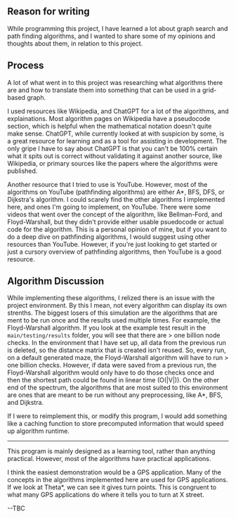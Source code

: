 ## Reason for writing

While programming this project, I have learned a lot about graph search and path finding algorithms, and I wanted to share some of my opinions and thoughts about them, in relation to this project.

## Process

A lot of what went in to this project was researching what algorithms there are and how to translate them into something that can be used in a grid-based graph.

I used resources like Wikipedia, and ChatGPT for a lot of the algorithms, and explainations. Most algorithm pages on Wikipedia have a pseudocode section, which is helpful when the mathematical notation doesn't quite make sense. ChatGPT, while currently looked at with suspicion by some, is a great resource for learning and as a tool for assisting in development. The only gripe I have to say about ChatGPT is that you can't be 100% certain what it spits out is correct without validating it against another source, like Wikipedia, or primary sources like the papers where the algorithms were published.

Another resource that I tried to use is YouTube. However, most of the algorithms on YouTube (pathfinding algorithms) are either A*, BFS, DFS, or Dijkstra's algorithm. I could scarely find the other algorithms I implemented here, and ones I'm going to implement, on YouTube. There were some videos that went over the concept of the algorithm, like Bellman-Ford, and Floyd-Warshall, but they didn't provide either usable psuedocode or actual code for the algorithm. This is a personal opinion of mine, but if you want to do a deep dive on pathfinding algorithms, I would suggest using other resources than YouTube. However, if you're just looking to get started or just a cursory overview of pathfinding algorithms, then YouTube is a good resource.

## Algorithm Discussion

While implementing these algorithms, I relized there is an issue with the project environment. By this I mean, not every algorithm can display its own strenths. The biggest losers of this simulation are the algorithms that are ment to be run once and the results used multiple times. For example, the Floyd-Warshall algorithm. If you look at the example test result in the `main/testing/results` folder, you will see that there are > one billion node checks. In the environment that I have set up, all data from the previous run is deleted, so the distance matrix that is created isn't reused. So, every run, on a default generated maze, the Floyd-Warshall algorithm will have to run > one billion checks. However, if data were saved from a previous run, the Floyd-Warshall algorithm would only have to do those checks once and then the shortest path could be found in linear time (O(|V|)). On the other end of the spectrum, the algorithms that are most suited to this environment are ones that are meant to be run without any preprocessing, like A*, BFS, and Dijkstra. 

If I were to reimplement this, or modify this program, I would add something like a caching function to store precomputed information that would speed up algorithm runtime.

---

This program is mainly designed as a learning tool, rather than anything practical. However, most of the algorithms have practical applications. 

I think the easiest demonstration would be a GPS application. Many of the concepts in the algorithms implemented here are used for GPS applications. If we look at Theta*, we can see it gives turn points. This is congruent to what many GPS applications do where it tells you to turn at X street. 

--TBC